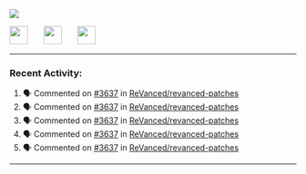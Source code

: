 <p align="left">
  <!-- Typing SVG by DenverCoder1 - https://github.com/DenverCoder1/readme-typing-svg -->
  <a href="https://github.com/DenverCoder1/readme-typing-svg">
    <img src="https://readme-typing-svg.demolab.com/?lines=Hello%2E%2E%2E;Im%20Zain;&font=Fira%20Code&center=false&width=440&height=45&color=00FFFF&vCenter=true&pause=1000&size=22" /></a>
</p>

<p align="left">
  <a href="https://www.youtube.com/@zainarbani"><img width="32px" src="https://www.freeiconspng.com/uploads/youtube-subscribe-png-youtube-subscribe-to-5.png"/></a>
  &#8287;&#8287;&#8287;&#8287;&#8287;
  <a href="mailto:zaintsyariev@gmail.com"><img width="32px" src="https://www.freeiconspng.com/uploads/email-icon--100-flat-vol-2-iconset--graphicloads-18.png"/></a>
  &#8287;&#8287;&#8287;&#8287;&#8287;
  <a href="https://t.me/AnotherZain"><img width="32px" src="https://www.freeiconspng.com/uploads/telegram-icon-1.png"></a>
</p>

---

<h3>Recent Activity:</h3>

<!-- https://github.com/jamesgeorge007/github-activity-readme -->
<!--START_SECTION:activity-->
1. 🗣 Commented on [#3637](https://github.com/ReVanced/revanced-patches/pull/3637#issuecomment-2425640095) in [ReVanced/revanced-patches](https://github.com/ReVanced/revanced-patches)
2. 🗣 Commented on [#3637](https://github.com/ReVanced/revanced-patches/pull/3637#issuecomment-2425636336) in [ReVanced/revanced-patches](https://github.com/ReVanced/revanced-patches)
3. 🗣 Commented on [#3637](https://github.com/ReVanced/revanced-patches/pull/3637#issuecomment-2424118756) in [ReVanced/revanced-patches](https://github.com/ReVanced/revanced-patches)
4. 🗣 Commented on [#3637](https://github.com/ReVanced/revanced-patches/pull/3637#issuecomment-2424094621) in [ReVanced/revanced-patches](https://github.com/ReVanced/revanced-patches)
5. 🗣 Commented on [#3637](https://github.com/ReVanced/revanced-patches/pull/3637#issuecomment-2423991643) in [ReVanced/revanced-patches](https://github.com/ReVanced/revanced-patches)
<!--END_SECTION:activity-->

---
